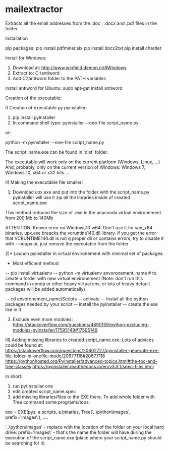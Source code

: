 # mailextractor
Extracts all the email addresses from the .doc , .docx and .pdf files in the folder


Installation


pip packages:
pip install pdfminer.six
pip install docx2txt
pip install chardet


Install <antiword> for Windows:
1) Download at:
http://www.winfield.demon.nl/#Windows
2) Extract to:
C:\antiword
3) Add C:\antiword folder to the PATH variables

Install antiword for Ubuntu:
sudo apt-get install antiword




Creation of the executable:


I) Creation of executable py pyinstaller:

1) pip install pyinstaller
2) In command shell type:
pyinstaller --one-file script_name.py

or:

python -m pyinstaller --one-file script_name.py

The script_name.exe can be found in 'dist' folder.

The executable will work only on the current platform (Windows, Linux, ...)
And, probably, only on the current version of Windows: Windows 7, Windows 10, x64 or x32 bits....

II) Making the executable file smaller:

1) Download upx.exe and put into the folder with the script_name.py
pyinstaller will use it zip all the libraries inside of created script_name.exe

This method reduced the size of .exe in the anaconda virtual environement
from 200 Mb to 140Mb

ATTENTION: Known error on Windows10 w64. Don't use it for win_x64 binaries.
upx.exe breacks the vcruntine140.dll library.
If you get the error that VCRUNTIME140.dll is not q proper dll or contains errors, try to disable it with
--noupx
or, just remove the executable from the folder


2)* Launch pyinstaller in virtual environement with minimal set of packages:
* Most efficient method

-- pip install virtualenv
-- python -m virtualenv envoronement_name # to create a forder with new virtual environement
(Note: don't run this command in conda or other heavy virtual env, 
or lots of heavy default packages will be added automatically)

-- cd envoronement_name\Scripts
-- activate
-- Install all the python packages needed by your script
-- install the pyinstaller
-- create the exe like in I)

3) Exclude even more modules:
https://stackoverflow.com/questions/4890159/python-excluding-modules-pyinstaller/17595149#17595149

III) Adding missing libraries to created script_name.exe:
Lots of advices could be found at:
https://stackoverflow.com/questions/20602727/pyinstaller-generate-exe-file-folder-in-onefile-mode/20677118#20677118
https://pythonhosted.org/PyInstaller/advanced-topics.html#the-toc-and-tree-classes
https://pyinstaller.readthedocs.io/en/v3.3.1/spec-files.html

In short:
1) run pytinstaller one
2) edit created script_name.spec
3) add missing libraries/files to the EXE there. 
To add whole folder with Tree command some programs/toos:

exe = EXE(pyz,
          a.scripts,
          a.binaries,
          Tree('..\\python\\images', prefix='images\\'),
....

'..\\python\\images' - replace with the location of the folder on your local hard drive:
prefix='images\\' - that's the name the folder will have during the execution of the script_name.exe
(place where your script_name.py should be searching for it)
